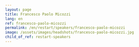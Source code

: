 ```yaml
---
layout: page
title: Francesco Paolo Micozzi
lang: en
ref: francesco-paolo-micozzi
permalink: /en/restart/speakers/francesco-paolo-micozzi
image: /assets/images/headshots/francesco-paolo-micozzi.jpg
child_of_ref: restart-speakers
---
```

